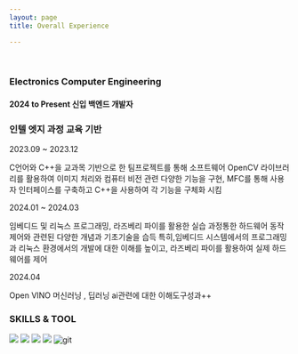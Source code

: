 ```yaml
---
layout: page
title: Overall Experience

---
```

<br/>

### Electronics Computer Engineering
#### 2024 to Present 신입 백엔드 개발자  

### 인텔 엣지 과정 교육 기반 
2023.09 ~ 2023.12

C언어와 C++을 교과목 기반으로 한 팀프로젝트를 통해 소프트웨어 OpenCV 라이브러리를 활용하여 
이미지 처리와 컴퓨터 비전 관련 다양한 기능을 구현, MFC를 통해 사용자 인터페이스를 구축하고
C++을 사용하여 각 기능을 구체화 시킴

2024.01 ~ 2024.03

임베디드 및 리눅스 프로그래밍, 라즈베리 파이를 활용한 실습 과정통한
하드웨어 동작 제어와 관련된 다양한 개념과 기초기술을 습득
특히,임베디드 시스템에서의 프로그래밍과 리눅스 환경에서의 개발에 대한 이해를 높이고, 
라즈베리 파이를 활용하여 실제 하드웨어를 제어

2024.04

Open VINO 머신러닝 , 딥러닝 ai관련에 대한 이해도구성과++

### SKILLS & TOOL


<img src="https://img.shields.io/badge/C -gold?style=for-the-badge&logo=C&logoColor=black"/> <img src="https://img.shields.io/badge/C++-green?style=for-the-badge&logo=cplusplus&logoColor=00599C"/> <img src="https://img.shields.io/badge/Python-yellow?style=for-the-badge&logo=python&logoColor=3776AB"/> <img src="https://img.shields.io/badge/MySql-lightblue?style=for-the-badge&logo=mysql&logoColor=black"/> ![git](https://img.shields.io/badge/git-F05032?style=for-the-badge&logo=git&logoColor=yellow)
  


<br/>


